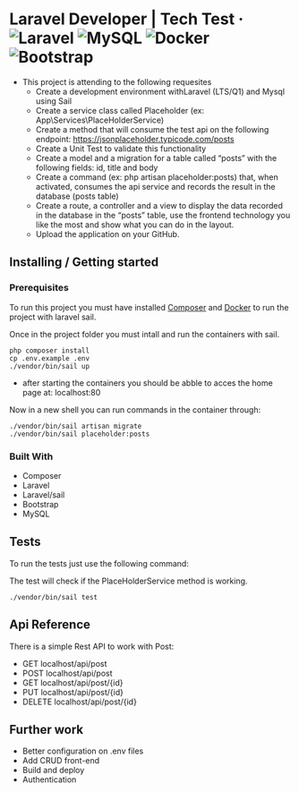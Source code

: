 # Laravel Developer | Tech Test &middot; ![Laravel](https://img.shields.io/badge/laravel-%23FF2D20.svg?style=for-the-badge&logo=laravel&logoColor=white) ![MySQL](https://img.shields.io/badge/mysql-%2300f.svg?style=for-the-badge&logo=mysql&logoColor=white)  ![Docker](https://img.shields.io/badge/docker-%230db7ed.svg?style=for-the-badge&logo=docker&logoColor=white) ![Bootstrap](https://img.shields.io/badge/bootstrap-%23563D7C.svg?style=for-the-badge&logo=bootstrap&logoColor=white)

- This project is attending to the following requesites
    - Create a development environment withLaravel (LTS/Q1) and Mysql using Sail
    - Create a service class called Placeholder (ex: App\Services\PlaceHolderService)
    - Create a method that will consume the test api on the following endpoint: https://jsonplaceholder.typicode.com/posts
    - Create a Unit Test to validate this functionality
    - Create a model and a migration for a table called “posts” with the following fields: id, title and body
    - Create a command (ex: php artisan placeholder:posts) that, when activated, consumes the api service and records the result in the database (posts table)
    - Create a route, a controller and a view to display the data recorded in the database in the “posts” table, use the frontend technology you like the most and show what you can do in the layout.
    - Upload the application on your GitHub.



## Installing / Getting started

### Prerequisites
To run this project you must have installed [Composer](https://getcomposer.org/) and [Docker](https://www.docker.com/) to run the project with laravel sail.

Once in the project folder you must intall and run the containers with sail.

```shell
php composer install
cp .env.example .env
./vendor/bin/sail up

```
- after starting the containers you should be abble to acces the home page at: localhost:80

Now in a new shell you can run commands in the container through:
```shell
./vendor/bin/sail artisan migrate
./vendor/bin/sail placeholder:posts
```

### Built With
- Composer
- Laravel
- Laravel/sail
- Bootstrap
- MySQL


## Tests

To run the tests just use the following command:

The test will check if the PlaceHolderService method is working.

```shell
./vendor/bin/sail test
```

## Api Reference

There is a simple Rest API to work with Post:
- GET       localhost/api/post  
- POST      localhost/api/post  
- GET       localhost/api/post/{id}  
- PUT       localhost/api/post/{id}  
- DELETE    localhost/api/post/{id}  


## Further work
- Better configuration on .env files
- Add CRUD front-end
- Build and deploy
- Authentication
